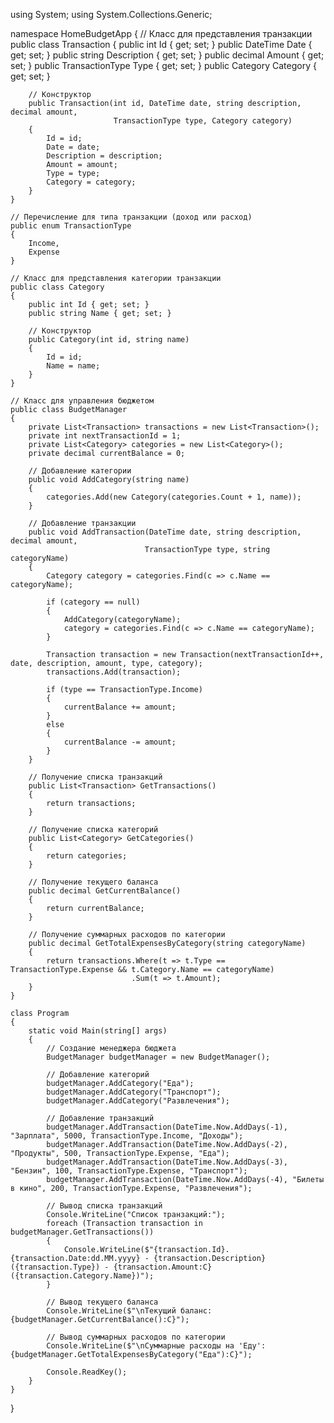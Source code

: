 using System;
using System.Collections.Generic;

namespace HomeBudgetApp
{
    // Класс для представления транзакции
    public class Transaction
    {
        public int Id { get; set; }
        public DateTime Date { get; set; }
        public string Description { get; set; }
        public decimal Amount { get; set; }
        public TransactionType Type { get; set; }
        public Category Category { get; set; }

        // Конструктор
        public Transaction(int id, DateTime date, string description, decimal amount, 
                           TransactionType type, Category category)
        {
            Id = id;
            Date = date;
            Description = description;
            Amount = amount;
            Type = type;
            Category = category;
        }
    }

    // Перечисление для типа транзакции (доход или расход)
    public enum TransactionType
    {
        Income,
        Expense
    }

    // Класс для представления категории транзакции
    public class Category
    {
        public int Id { get; set; }
        public string Name { get; set; }

        // Конструктор
        public Category(int id, string name)
        {
            Id = id;
            Name = name;
        }
    }

    // Класс для управления бюджетом
    public class BudgetManager
    {
        private List<Transaction> transactions = new List<Transaction>();
        private int nextTransactionId = 1;
        private List<Category> categories = new List<Category>();
        private decimal currentBalance = 0;

        // Добавление категории
        public void AddCategory(string name)
        {
            categories.Add(new Category(categories.Count + 1, name));
        }

        // Добавление транзакции
        public void AddTransaction(DateTime date, string description, decimal amount, 
                                  TransactionType type, string categoryName)
        {
            Category category = categories.Find(c => c.Name == categoryName);

            if (category == null)
            {
                AddCategory(categoryName);
                category = categories.Find(c => c.Name == categoryName);
            }

            Transaction transaction = new Transaction(nextTransactionId++, date, description, amount, type, category);
            transactions.Add(transaction);

            if (type == TransactionType.Income)
            {
                currentBalance += amount;
            }
            else
            {
                currentBalance -= amount;
            }
        }

        // Получение списка транзакций
        public List<Transaction> GetTransactions()
        {
            return transactions;
        }

        // Получение списка категорий
        public List<Category> GetCategories()
        {
            return categories;
        }

        // Получение текущего баланса
        public decimal GetCurrentBalance()
        {
            return currentBalance;
        }

        // Получение суммарных расходов по категории
        public decimal GetTotalExpensesByCategory(string categoryName)
        {
            return transactions.Where(t => t.Type == TransactionType.Expense && t.Category.Name == categoryName)
                               .Sum(t => t.Amount);
        }
    }

    class Program
    {
        static void Main(string[] args)
        {
            // Создание менеджера бюджета
            BudgetManager budgetManager = new BudgetManager();

            // Добавление категорий
            budgetManager.AddCategory("Еда");
            budgetManager.AddCategory("Транспорт");
            budgetManager.AddCategory("Развлечения");

            // Добавление транзакций
            budgetManager.AddTransaction(DateTime.Now.AddDays(-1), "Зарплата", 5000, TransactionType.Income, "Доходы");
            budgetManager.AddTransaction(DateTime.Now.AddDays(-2), "Продукты", 500, TransactionType.Expense, "Еда");
            budgetManager.AddTransaction(DateTime.Now.AddDays(-3), "Бензин", 100, TransactionType.Expense, "Транспорт");
            budgetManager.AddTransaction(DateTime.Now.AddDays(-4), "Билеты в кино", 200, TransactionType.Expense, "Развлечения");

            // Вывод списка транзакций
            Console.WriteLine("Список транзакций:");
            foreach (Transaction transaction in budgetManager.GetTransactions())
            {
                Console.WriteLine($"{transaction.Id}. {transaction.Date:dd.MM.yyyy} - {transaction.Description} ({transaction.Type}) - {transaction.Amount:C} ({transaction.Category.Name})");
            }

            // Вывод текущего баланса
            Console.WriteLine($"\nТекущий баланс: {budgetManager.GetCurrentBalance():C}");

            // Вывод суммарных расходов по категории
            Console.WriteLine($"\nСуммарные расходы на 'Еду': {budgetManager.GetTotalExpensesByCategory("Еда"):C}");

            Console.ReadKey();
        }
    }
}
